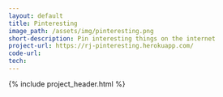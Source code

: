 ```yaml
---
layout: default
title: Pinteresting
image_path: /assets/img/pinteresting.png
short-description: Pin interesting things on the internet
project-url: https://rj-pinteresting.herokuapp.com/
code-url:
tech:
---
```


{% include project_header.html %}


